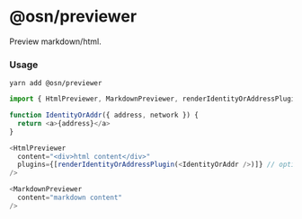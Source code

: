 # @osn/previewer

Preview markdown/html.

### Usage

```console
yarn add @osn/previewer
```

```ts
import { HtmlPreviewer, MarkdownPreviewer, renderIdentityOrAddressPlugin } from "@osn/previewer"

function IdentityOrAddr({ address, network }) {
  return <a>{address}</a>
}

<HtmlPreviewer
  content="<div>html content</div>"
  plugins={[renderIdentityOrAddressPlugin(<IdentityOrAddr />)]} // optional
/>

<MarkdownPreviewer
  content="markdown content"
/>
```
